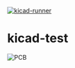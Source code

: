 [![kicad-runner](https://github.com/velddrif/kicad-test/actions/workflows/kicad-runner.yml/badge.svg?branch=main)](https://github.com/velddrif/kicad-test/actions/workflows/kicad-runner.yml)
# kicad-test

![PCB](https://github.com/velddrif/kicad-test/actions/runs/7496433421/artifacts/1164051916.png)
